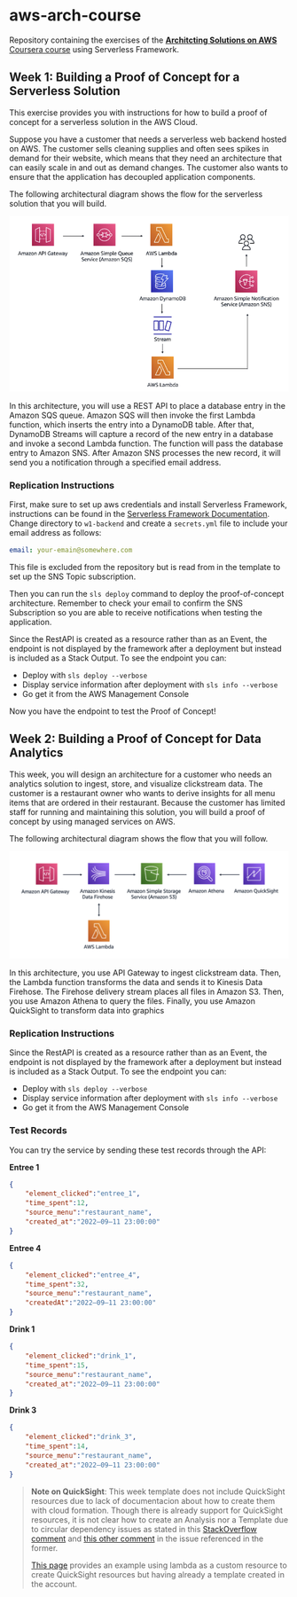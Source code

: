 # aws-arch-course
Repository containing the exercises of the [**Architcting Solutions on AWS** Coursera course](https://www.coursera.org/learn/architecting-solutions-on-aws) using Serverless Framework.

## Week 1: Building a Proof of Concept for a Serverless Solution

This exercise provides you with instructions for how to build a proof of concept for a serverless solution in the AWS Cloud.

Suppose you have a customer that needs a serverless web backend hosted on AWS. The customer sells cleaning supplies and often sees spikes in demand for their website, which means that they need an architecture that can easily scale in and out as demand changes. The customer also wants to ensure that the application has decoupled application components.

The following architectural diagram shows the flow for the serverless solution that you will build.

![Architecture Diagram](w1-backend/arch.png)

In this architecture, you will use a REST API to place a database entry in the Amazon SQS queue. Amazon SQS will then invoke the first Lambda function, which inserts the entry into a DynamoDB table. After that, DynamoDB Streams will capture a record of the new entry in a database and invoke a second Lambda function. The function will pass the database entry to Amazon SNS. After Amazon SNS processes the new record, it will send you a notification through a specified email address.

### Replication Instructions

First, make sure to set up aws credentials and install Serverless Framework, instructions can be found in the [Serverless Framework Documentation](https://www.serverless.com/framework/docs/getting-started). Change directory to `w1-backend` and create a `secrets.yml` file to include your email address as follows:

```yaml
email: your-emain@somewhere.com
```

This file is excluded from the repository but is read from in the template to set up the SNS Topic subscription.

Then you can run the `sls deploy` command to deploy the proof-of-concept architecture. Remember to check your email to confirm the SNS Subscription so you are able to receive notifications when testing the application.

Since the RestAPI is created as a resource rather than as an Event, the endpoint is not displayed by the framework after a deployment but instead is included as a Stack Output. To see the endpoint you can:
 - Deploy with `sls deploy --verbose`
 - Display service information after deployment with `sls info --verbose`
 - Go get it from the AWS Management Console

Now you have the endpoint to test the Proof of Concept!

## Week 2: Building a Proof of Concept for Data Analytics

This week, you will design an architecture for a customer who needs an analytics solution to ingest, store, and visualize clickstream data. The customer is a restaurant owner who wants to derive insights for all menu items that are ordered in their restaurant. Because the customer has limited staff for running and maintaining this solution, you will build a proof of concept by using managed services on AWS.

The following architectural diagram shows the flow that you will follow.

![Architecture Diagram](w2-analytics/arch.png)

In this architecture, you use API Gateway to ingest clickstream data. Then, the Lambda function transforms the data and sends it to Kinesis Data Firehose. The Firehose delivery stream places all files in Amazon S3. Then, you use Amazon Athena to query the files. Finally, you use Amazon QuickSight to transform data into graphics

### Replication Instructions

Since the RestAPI is created as a resource rather than as an Event, the endpoint is not displayed by the framework after a deployment but instead is included as a Stack Output. To see the endpoint you can:
 - Deploy with `sls deploy --verbose`
 - Display service information after deployment with `sls info --verbose`
 - Go get it from the AWS Management Console

### Test Records

You can try the service by sending these test records through the API:

**Entree 1**
```json
{
    "element_clicked":"entree_1",
    "time_spent":12,
    "source_menu":"restaurant_name",
    "created_at":"2022–09–11 23:00:00"
}
```

**Entree 4**
```json
{
    "element_clicked":"entree_4",
    "time_spent":32,
    "source_menu":"restaurant_name",
    "createdAt":"2022–09–11 23:00:00"
}
```

**Drink 1**
```json
{
    "element_clicked":"drink_1",
    "time_spent":15,
    "source_menu":"restaurant_name",
    "created_at":"2022–09–11 23:00:00"
}
```

**Drink 3**
```json
{
    "element_clicked":"drink_3",
    "time_spent":14,
    "source_menu":"restaurant_name",
    "created_at":"2022–09–11 23:00:00"
}
```

> **Note on QuickSight**: This week template does not include QuickSight resources due to lack of documentacion about how to create them with cloud formation. Though there is already support for QuickSight resources, it is not clear how to create an Analysis nor a Template due to circular dependency issues as stated in this [StackOverflow comment](https://stackoverflow.com/a/69270061) and [this other comment](https://github.com/aws-cloudformation/cloudformation-coverage-roadmap/issues/274#issuecomment-1192475234) in the issue referenced in the former.
>
> [This page](https://devops.learnquicksight.online/quicksight-via-cloudformation.html) provides an example using lambda as a custom resource to create QuickSight resources but having already a template created in the account.
